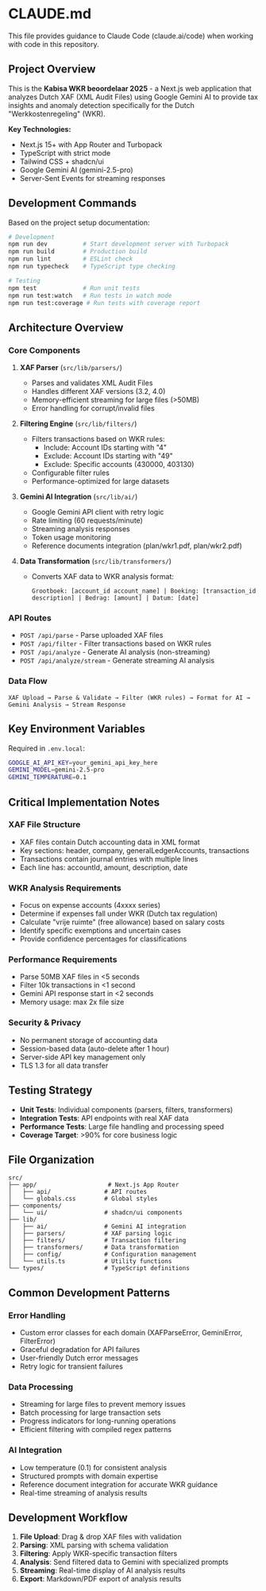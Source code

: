 # CLAUDE.md

This file provides guidance to Claude Code (claude.ai/code) when working with code in this repository.

## Project Overview

This is the **Kabisa WKR beoordelaar 2025** - a Next.js web application that analyzes Dutch XAF (XML Audit Files) using Google Gemini AI to provide tax insights and anomaly detection specifically for the Dutch "Werkkostenregeling" (WKR).

**Key Technologies:**
- Next.js 15+ with App Router and Turbopack
- TypeScript with strict mode
- Tailwind CSS + shadcn/ui
- Google Gemini AI (gemini-2.5-pro)
- Server-Sent Events for streaming responses

## Development Commands

Based on the project setup documentation:

```bash
# Development
npm run dev          # Start development server with Turbopack
npm run build        # Production build
npm run lint         # ESLint check
npm run typecheck    # TypeScript type checking

# Testing
npm test             # Run unit tests
npm run test:watch   # Run tests in watch mode
npm run test:coverage # Run tests with coverage report
```

## Architecture Overview

### Core Components

1. **XAF Parser** (`src/lib/parsers/`)
   - Parses and validates XML Audit Files
   - Handles different XAF versions (3.2, 4.0)
   - Memory-efficient streaming for large files (>50MB)
   - Error handling for corrupt/invalid files

2. **Filtering Engine** (`src/lib/filters/`)
   - Filters transactions based on WKR rules:
     - Include: Account IDs starting with "4"
     - Exclude: Account IDs starting with "49"
     - Exclude: Specific accounts (430000, 403130)
   - Configurable filter rules
   - Performance-optimized for large datasets

3. **Gemini AI Integration** (`src/lib/ai/`)
   - Google Gemini API client with retry logic
   - Rate limiting (60 requests/minute)
   - Streaming analysis responses
   - Token usage monitoring
   - Reference documents integration (plan/wkr1.pdf, plan/wkr2.pdf)

4. **Data Transformation** (`src/lib/transformers/`)
   - Converts XAF data to WKR analysis format:
     ```
     Grootboek: [account_id account_name] | Boeking: [transaction_id description] | Bedrag: [amount] | Datum: [date]
     ```

### API Routes

- `POST /api/parse` - Parse uploaded XAF files
- `POST /api/filter` - Filter transactions based on WKR rules
- `POST /api/analyze` - Generate AI analysis (non-streaming)
- `POST /api/analyze/stream` - Generate streaming AI analysis

### Data Flow

```
XAF Upload → Parse & Validate → Filter (WKR rules) → Format for AI → Gemini Analysis → Stream Response
```

## Key Environment Variables

Required in `.env.local`:
```bash
GOOGLE_AI_API_KEY=your_gemini_api_key_here
GEMINI_MODEL=gemini-2.5-pro
GEMINI_TEMPERATURE=0.1
```

## Critical Implementation Notes

### XAF File Structure
- XAF files contain Dutch accounting data in XML format
- Key sections: header, company, generalLedgerAccounts, transactions
- Transactions contain journal entries with multiple lines
- Each line has: accountId, amount, description, date

### WKR Analysis Requirements
- Focus on expense accounts (4xxxx series)
- Determine if expenses fall under WKR (Dutch tax regulation)
- Calculate "vrije ruimte" (free allowance) based on salary costs
- Identify specific exemptions and uncertain cases
- Provide confidence percentages for classifications

### Performance Requirements
- Parse 50MB XAF files in <5 seconds
- Filter 10k transactions in <1 second
- Gemini API response start in <2 seconds
- Memory usage: max 2x file size

### Security & Privacy
- No permanent storage of accounting data
- Session-based data (auto-delete after 1 hour)
- Server-side API key management only
- TLS 1.3 for all data transfer

## Testing Strategy

- **Unit Tests**: Individual components (parsers, filters, transformers)
- **Integration Tests**: API endpoints with real XAF data
- **Performance Tests**: Large file handling and processing speed
- **Coverage Target**: >90% for core business logic

## File Organization

```
src/
├── app/                    # Next.js App Router
│   ├── api/               # API routes
│   └── globals.css        # Global styles
├── components/
│   └── ui/                # shadcn/ui components
├── lib/
│   ├── ai/                # Gemini AI integration
│   ├── parsers/           # XAF parsing logic
│   ├── filters/           # Transaction filtering
│   ├── transformers/      # Data transformation
│   ├── config/            # Configuration management
│   └── utils.ts           # Utility functions
└── types/                 # TypeScript definitions
```

## Common Development Patterns

### Error Handling
- Custom error classes for each domain (XAFParseError, GeminiError, FilterError)
- Graceful degradation for API failures
- User-friendly Dutch error messages
- Retry logic for transient failures

### Data Processing
- Streaming for large files to prevent memory issues
- Batch processing for large transaction sets
- Progress indicators for long-running operations
- Efficient filtering with compiled regex patterns

### AI Integration
- Low temperature (0.1) for consistent analysis
- Structured prompts with domain expertise
- Reference document integration for accurate WKR guidance
- Real-time streaming of analysis results

## Development Workflow

1. **File Upload**: Drag & drop XAF files with validation
2. **Parsing**: XML parsing with schema validation
3. **Filtering**: Apply WKR-specific transaction filters
4. **Analysis**: Send filtered data to Gemini with specialized prompts
5. **Streaming**: Real-time display of AI analysis results
6. **Export**: Markdown/PDF export of analysis results